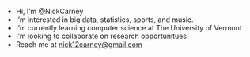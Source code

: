 -  Hi, I’m @NickCarney
-  I’m interested in big data, statistics, sports, and music.
-  I’m currently learning computer science at The University of Vermont
-  I’m looking to collaborate on research opportunitues
-  Reach me at nick12carney@gmail.com

<!---
NickCarney/NickCarney is a ✨ special ✨ repository because its `README.md` (this file) appears on your GitHub profile.
You can click the Preview link to take a look at your changes.
--->
